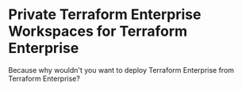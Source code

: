 # Private Terraform Enterprise Workspaces for Terraform Enterprise

Because why wouldn't you want to deploy Terraform Enterprise from Terraform Enterprise?